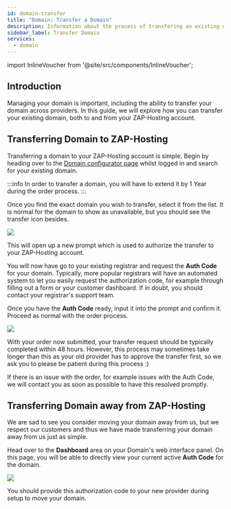```yaml
---
id: domain-transfer
title: "Domain: Transfer a Domain"
description: Information about the process of transfering an existing domain at ZAP-Hosting - ZAP-Hosting.com documentation
sidebar_label: Transfer Domain
services:
  - domain
---
```


import InlineVoucher from '@site/src/components/InlineVoucher';

## Introduction

Managing your domain is important, including the ability to transfer your domain across providers. In this guide, we will explore how you can transfer your existing domain, both to and from your ZAP-Hosting account.

## Transferring Domain to ZAP-Hosting

Transferring a domain to your ZAP-Hosting account is simple. Begin by heading over to the [Domain configurator page](https://zap-hosting.com/en/shop/product/domain/) whilst logged in and search for your existing domain.

:::info
In order to transfer a domain, you will have to extend it by 1 Year during the order process.
:::

Once you find the exact domain you wish to transfer, select it from the list. It is normal for the domain to show as unavailable, but you should see the transfer icon besides.

![](https://screensaver01.zap-hosting.com/index.php/s/omnaMqXJgarxsqW/preview)

This will open up a new prompt which is used to authorize the transfer to your ZAP-Hosting account.

You will now have go to your existing registrar and request the **Auth Code** for your domain. Typically, more popular registrars will have an automated system to let you easily request the authorization code, for example through filling out a form or your customer dashboard. If in doubt, you should contact your registrar's support team.

Once you have the **Auth Code** ready, input it into the prompt and confirm it. Proceed as normal with the order process.

![](https://screensaver01.zap-hosting.com/index.php/s/fXjwGCX7kFtPnTB/preview)

With your order now submitted, your transfer request should be typically completed within 48 hours. However, this process may sometimes take longer than this as your old provider has to approve the transfer first, so we ask you to please be patient during this process :)

If there is an issue with the order, for example issues with the Auth Code, we will contact you as soon as possible to have this resolved promptly.

## Transferring Domain away from ZAP-Hosting

We are sad to see you consider moving your domain away from us, but we respect our customers and thus we have made transferring your domain away from us just as simple.

Head over to the **Dashboard** area on your Domain's web interface panel. On this page, you will be able to directly view your current active **Auth Code** for the domain.

![](https://screensaver01.zap-hosting.com/index.php/s/TTHm6qFA9rfgFBn/preview)

You should provide this authorization code to your new provider during setup to move your domain.

<InlineVoucher />
